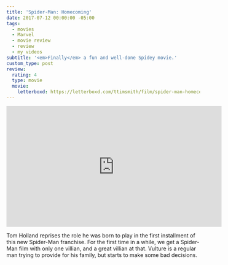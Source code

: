 ```yaml
---
title: 'Spider-Man: Homecoming'
date: 2017-07-12 00:00:00 -05:00
tags:
  - movies
  - Marvel
  - movie review
  - review
  - my videos
subtitle: '<em>Finally</em> a fun and well-done Spidey movie.'
custom_type: post
review:
  rating: 4
  type: movie
  movie:
    letterboxd: https://letterboxd.com/ttimsmith/film/spider-man-homecoming/
---
```


<div class="iframe-container">
<iframe width="560" height="315" src="https://www.youtube-nocookie.com/embed/PpyVxxSY8Qc?rel=0" frameborder="0" gesture="media" allow="encrypted-media" allowfullscreen></iframe>
</div>

Tom Holland reprises the role he was born to play in the first installment of this new Spider-Man franchise. For the first time in a while, we get a Spider-Man film with only one villian, and a great villian at that. Vulture is a regular man trying to provide for his family, but starts to make some bad decisions.
